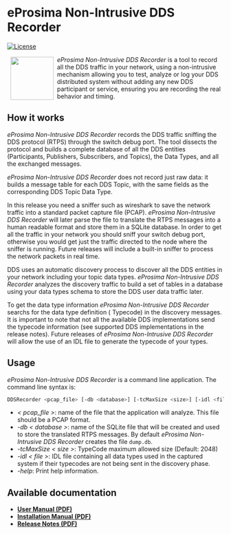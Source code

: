 # eProsima Non-Intrusive DDS Recorder
[![License](https://img.shields.io/badge/License-Apache%202.0-blue.svg)](https://opensource.org/licenses/Apache-2.0)

<a href="http://www.eprosima.com"><img src="https://encrypted-tbn3.gstatic.com/images?q=tbn:ANd9GcSd0PDlVz1U_7MgdTe0FRIWD0Jc9_YH-gGi0ZpLkr-qgCI6ZEoJZ5GBqQ" align="left" hspace="8" vspace="2" width="100" height="100" ></a>
*eProsima Non-Intrusive DDS Recorder* is a tool to record all the DDS traffic in your network, using a non-intrusive
mechanism allowing you to test, analyze or log your DDS distributed system without adding any new DDS participant or
service, ensuring you are recording the real behavior and timing.

## How it works

*eProsima Non-Intrusive DDS Recorder* records the DDS traffic sniffing the DDS protocol (RTPS) through the switch debug
port.
The tool dissects the protocol and builds a complete database of all the DDS entities (Participants, Publishers,
Subscribers, and Topics), the Data Types, and all the exchanged messages.

*eProsima Non-Intrusive DDS Recorder* does not record just raw data: it builds a message table for each DDS Topic, with
the same fields as the corresponding DDS Topic Data Type.

In this release you need a sniffer such as wireshark to save the network traffic into a standard packet capture file
(PCAP).
*eProsima Non-Intrusive DDS Recorder* will later parse  the file to translate the RTPS messages into a human readable
format and store them in a SQLite database.
In order to get all the traffic in your network you should sniff your switch debug port, otherwise you would get just
the traffic directed to the node where the sniffer is running.
Future releases will include a built-in sniffer to process the network packets in real time.

DDS uses an automatic discovery process to discover all the DDS entities in your network including your topic data
types.
*eProsima Non-Intrusive DDS Recorder* analyzes the discovery traffic to build a set of tables in a database using your
data types schema to store the DDS user data traffic later.

To get the data type information *eProsima Non-Intrusive DDS Recorder* searchs for the data type definition ( Typecode)
in the discovery messages.
It is important to note that not all the available DDS implementations send the typecode information (see supported DDS
implementations in the release notes).
Future releases of *eProsima Non-Intrusive DDS Recorder* will allow the use of an IDL file to generate the typecode of
your types.

## Usage

*eProsima Non-Intrusive DDS Recorder* is a command line application.
The command line syntax is:

```bash
DDSRecorder <pcap_file> [-db <database>] [-tcMaxSize <size>] [-idl <file>] [-help]
```

* *< pcap_file >*: name of the file that the application will analyze.
This file should be a PCAP format.
* *-db < database >*: name of the SQLite file that will be created and used to store the translated RTPS messages.
By default *eProsima Non-Intrusive DDS Recorder* creates the file `dump.db`.
* *-tcMaxSize < size >*: TypeCode maximum allowed size (Default: 2048)
* *-idl < file >*: IDL file containing all data types used in the captured system if their typecodes are not being sent
in the discovery phase.
* *-help*: Print help information.

## Available documentation

* [**User Manual (PDF)**](https://www.eprosima.com/docs/non-intrusive-dds-recorder/1.0.0/pdf/User-Manual.pdf)
* [**Installation Manual (PDF)**](https://www.eprosima.com/docs/non-intrusive-dds-recorder/1.0.0/pdf/Installation-Manual.pdf)
* [**Release Notes (PDF)**](https://www.eprosima.com/docs/non-intrusive-dds-recorder/1.0.0/pdf/Release-Notes.pdf)
